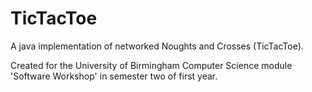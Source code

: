 # TicTacToe
A java implementation of networked Noughts and Crosses (TicTacToe).

Created for the University of Birmingham Computer Science module 'Software Workshop' in semester two of first year.
